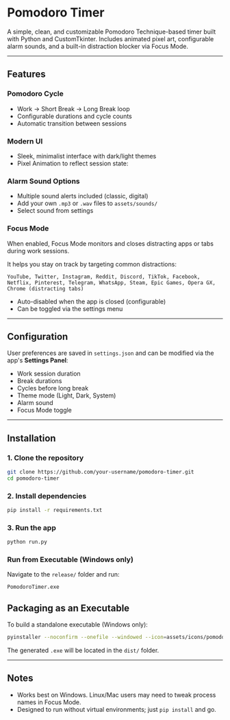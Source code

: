 
# Pomodoro Timer

A simple, clean, and customizable Pomodoro Technique-based timer built with Python and CustomTkinter. Includes animated pixel art, configurable alarm sounds, and a built-in distraction blocker via Focus Mode.

---

## Features

### Pomodoro Cycle
- Work → Short Break → Long Break loop
- Configurable durations and cycle counts
- Automatic transition between sessions

### Modern UI
- Sleek, minimalist interface with dark/light themes
- Pixel Animation to reflect session state:
### Alarm Sound Options
- Multiple sound alerts included (classic, digital)
- Add your own `.mp3` or `.wav` files to `assets/sounds/`
- Select sound from settings

### Focus Mode
When enabled, Focus Mode monitors and closes distracting apps or tabs during work sessions.

It helps you stay on track by targeting common distractions:

```
YouTube, Twitter, Instagram, Reddit, Discord, TikTok, Facebook, Netflix, Pinterest, Telegram, WhatsApp, Steam, Epic Games, Opera GX, Chrome (distracting tabs)
```

- Auto-disabled when the app is closed (configurable)
- Can be toggled via the settings menu

---

## Configuration

User preferences are saved in `settings.json` and can be modified via the app's **Settings Panel**:

- Work session duration
- Break durations
- Cycles before long break
- Theme mode (Light, Dark, System)
- Alarm sound
- Focus Mode toggle

---

## Installation

### 1. Clone the repository

```bash
git clone https://github.com/your-username/pomodoro-timer.git
cd pomodoro-timer
```

### 2. Install dependencies

```bash
pip install -r requirements.txt
```

### 3. Run the app

```bash
python run.py
```

### Run from Executable (Windows only)

Navigate to the `release/` folder and run:

```
PomodoroTimer.exe
```

## Packaging as an Executable

To build a standalone executable (Windows only):

```bash
pyinstaller --noconfirm --onefile --windowed --icon=assets/icons/pomodoro-technique.ico run.py
```

The generated `.exe` will be located in the `dist/` folder.


---

## Notes

- Works best on Windows. Linux/Mac users may need to tweak process names in Focus Mode.
- Designed to run without virtual environments; just `pip install` and go.


